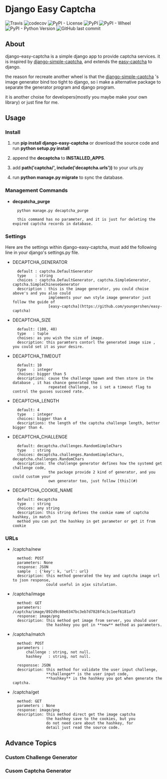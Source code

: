 # Django Easy Captcha

![Travis](https://img.shields.io/travis/youngershen/django-easy-captcha.svg)
![codecov](https://codecov.io/gh/youngershen/django-easy-captcha/branch/develop/graph/badge.svg)
![PyPI - License](https://img.shields.io/pypi/l/django-easy-captcha.svg)
![PyPI](https://img.shields.io/pypi/v/django-easy-captcha.svg)
![PyPI - Wheel](https://img.shields.io/pypi/wheel/django-easy-captcha.svg)
![PyPI - Python Version](https://img.shields.io/pypi/pyversions/django-easy-captcha.svg)
![GitHub last commit](https://img.shields.io/github/last-commit/youngershen/django-easy-captcha.svg)

## About

django-easy-captcha is a simple django app to provide captcha services. 
it is inspired by [django-simple-captcha](https://github.com/mbi/django-simple-captcha), 
and extends the [easy-captcha](https://github.com/youngershen/easy-captcha) to django.

the reason for recreate another wheel is that the  [django-simple-captcha](https://github.com/mbi/django-simple-captcha)
's image generator bind too tight to django, so i make a alternative package to separate the generator program and
django program.

it is another choise for developers(mostly you maybe make your own library) or just fine for me.

## Usage

### Install

1. run **pip install django-easy-captcha** or download the source code and run **python setup.py install**

2. append the **decaptcha** to **INSTALLED_APPS**.

3. add **path('captcha/', include('decaptcha.urls'))** to your urls.py

4. run **python manage.py migrate** to sync the database.

### Management Commands

* **decpatcha_purge** 

        python manage.py decaptcha_purge
        
        this command has no parameter, and it is just for deleting the expired captcha records in database.
        

### Settings

Here are the settings within django-easy-captcha, must add the following line in your django's settings.py file.

* DECAPTCHA_GENERATOR
    
        default : captcha.DefaultGenerator
        type    : string
        choices : captcha.DefaultGenerator, captcha.SimpleGenerator, captcha.SimpleChineseGenerator
        description : this is the image generator, you could choise above's and you also could
                      implements your own style image generator just follow the guide of 
                      [easy-captcha](https://github.com/youngershen/easy-captcha)
        
        

* DECAPTCHA_SIZE

        default: (100, 40)
        type   : tuple
        choises: as you wish the size of image.
        description: this paramters contorl the generated image size , you could set it as your desire.
        
* DECAPTCHA_TIMEOUT

        default: 10
        type   : integer
        choises: bigger than 5
        descriptions: cause the challenge spawn and then store in the database , it has chance generated the
                      repeated challenge, so i set a timeout flag to control the gusses succeed rate.
                      
* DECAPTCHA_LENGTH

        default: 4
        type   : integer
        choices: bigger than 4
        descriptions: the length of the captcha challenge length, better bigger than 4.          
        
* DECAPTCHA_CHALLENGE

        default: decaptcha.challenges.RandomSimpleChars
        type   : string
        choices: decaptcha.challenges.RandomSimpleChars, decaptcha.challenges.RandomChars
        descriptions: the challenge generator defines how the systemd get challenge code,
                      the package provide 2 kind of generator, and you could custom your 
                      own generator too, just follow [this](#)
                     

* DECAPTCHA_COOKIE_NAME
    
        default: decaptcha
        type   : string
        choices: any string
        description: this string defines the cookie name of captcha hashkey, in match
        method you can put the hashkey in get parameter or get it from cookie

 
### URLs

* /captcha/new
    
        method: POST
        parameters: None
        response: JSON
        sample  : {'key': k, 'url': url}
        description: this method generated the key and captcha image url to json response, 
                     could useful in ajax situlation.
                      
* /captcha/image

        method: GET
        parameters: /captcha/image/892d9c60e0347bc3eb7d7028f4c3c1eef6181af3
        response: image/png
        description: this method get image from server, you should user
                     the hashkey you got in **new** method as parameters.
                     
* /captcha/match
        
        method: POST
        parameters : 
            challenge : string, not null. 
            hashkey   : string, not null.

        responsse: JSON
        description: this method for validate the user input challenge,
                     **challenge** is the user input code, 
                     **hashkey** is the hashkey you got when generate the captcha.
        
* /captcha/get
    
        method: GET
        parameters : None
        response: image/png
        description: this method direct get the image captcha 
                     the hashkey save to the cookies, but you
                     do not need care about the hashkey, for 
                     detail just read the source code.


## Advance Topics

### Custom Challenge Generator

### Cusom Captcha Generator

